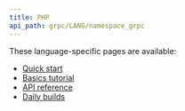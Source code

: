 ```yaml
---
title: PHP
api_path: grpc/LANG/namespace_grpc
---
```


These language-specific pages are available:

- [Quick start](quickstart/)
- [Basics tutorial](basics/)
- [API reference](api)
- [Daily builds](daily-builds)
